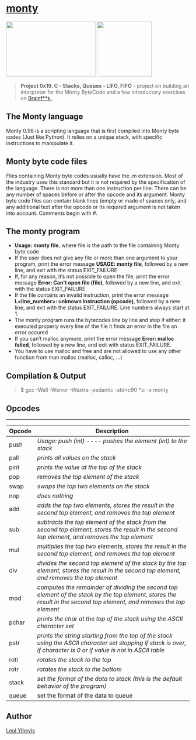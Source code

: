# [monty](https://github.com/leulyk/monty)

<p float="left">
<img src="https://lh3.googleusercontent.com/oVJxT1yn7vwaEM8t9A5MGL6emG0j-_uqHa5H8ikWLvl6Ka-nVmUJZblqWDqPiY-S6itPLnZNgcc8rviK8AVT65l_a3zHiyctwy8=s0" width="245" height="150"/>
<img src="https://blog.holbertonschool.com/wp-content/uploads/2019/04/instagram_feed180.jpg" width = "150" height="150"/>
</p>

> **Project 0x19. C - Stacks, Queues - LIFO, FIFO** - project on building an interpreter for the Monty ByteCode and a few introductory exercises on [Brainf\*\*k.](https://github.com/leulyk/monty/tree/main/bf)

## The Monty language

Monty 0.98 is a scripting language that is first compiled into Monty byte codes (Just like Python). It relies on a unique stack, with specific instructions to manipulate it.

## Monty byte code files

Files containing Monty byte codes usually have the .m extension. 
Most of the industry uses this standard but it is not required by the specification of the language. 
There is not more than one instruction per line. There can be any number of spaces before or after the opcode and its argument. 
Monty byte code files can contain blank lines (empty or made of spaces only, and any additional text after the opcode or its required argument is not taken into account.
Comments begin with #.

## The monty program

- **Usage: monty file**, where file is the path to the file containing Monty byte code
- If the user does not give any file or more than one argument to your program, print the error message **USAGE: monty file**, followed by a new line, and exit with the status EXIT_FAILURE
- If, for any reason, it’s not possible to open the file, print the error message **Error: Can't open file (file)**, followed by a new line, and exit with the status EXIT_FAILURE
- If the file contains an invalid instruction, print the error message **L<line_number>: unknown instruction (opcode)**, followed by a new line, and exit with the status EXIT_FAILURE. Line numbers always start at 1.
- The monty program runs the bytecodes line by line and stop if either:
    it executed properly every line of the file
    it finds an error in the file
    an error occured
- If you can’t malloc anymore, print the error message **Error: malloc failed**, followed by a new line, and exit with status EXIT_FAILURE.
- You have to use malloc and free and are not allowed to use any other function from man malloc (realloc, calloc, …)

## Compilation & Output

> $ gcc -Wall -Werror -Wextra -pedantic -std=c90 *.c -o monty

## Opcodes
***
| Opcode | Description |
| ------ | ----------- |
| push   | *Usage: push (int) ---- pushes the element (int) to the stack* |
| pall   | *prints all values on the stack* |
| pint   | *prints the value at the top of the stack* |
| pop    | *removes the top element of the stack* |
| swap   | *swaps the top two elements on the stack* |
| nop    | *does nothing* |
| add    | *adds the top two elements, stores the result in the second top element, and removes the top element* |
| sub    | *subtracts the top element of the stack from the second top element, stores the result in the second top element, and removes the top element* |
| mul    | *multiplies the top two elements, stores the result in the second top element, and removes the top element* |
| div    | *divides the second top element of the stack by the top element, stores the result in the second top element, and removes the top element* |
| mod    | *computes the remainder of dividing the second top element of the stack by the top element, stores the result in the second top element, and removes the top element* |
| pchar  | *prints the char at the top of the stack using the ASCII character set* |
| pstr   | *prints the string starting from the top of the stack using the ASCII character set stopping if stack is over, if character is 0 or if value is not in ASCII table* |
| rotl   | *rotates the stack to the top* |
| rotr   | *rotates the stack to the bottom* |
| stack  | *set the format of the data to stack (this is the default behavior of the program)* |
| queue | set the format of the data to queue

## Author

<a href="https://linkedin.com/in/leul-yiheyis-a165a394" target="blank">Leul Yiheyis</a>

